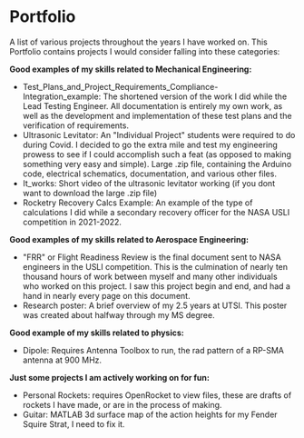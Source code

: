 # Portfolio
A list of various projects throughout the years I have worked on. This Portfolio contains projects I would consider falling into these categories:

**Good examples of my skills related to Mechanical Engineering:**

-  Test_Plans_and_Project_Requirements_Compliance-Integration_example: The shortened version of the work I did while the Lead Testing Engineer.  All documentation is entirely my own work, as well as the development and implementation of these test plans and the verification of requirements. 
- Ultrasonic Levitator: An "Individual Project" students were required to do during Covid. I decided to go the extra mile and test my engineering prowess to see if I could accomplish such a feat (as opposed to making something very easy and simple).  Large .zip file, containing the Arduino code, electrical schematics, documentation, and various other files. 
- It_works: Short video of the ultrasonic levitator working (if you dont want to download the large .zip file) 
- Rocketry Recovery Calcs Example: An example of the type of calculations I did while a secondary recovery officer for the NASA USLI competition in 2021-2022. 

**Good examples of my skills related to Aerospace Engineering:**

-  "FRR" or Flight Readiness Review is the final document sent to NASA engineers in the USLI competition.  This is the culmination of nearly ten thousand hours of work between myself and many other individuals who worked on this project. I saw this project begin and end, and had a hand in nearly every page on this document. 
-  Research poster: A brief overview of my 2.5 years at UTSI.  This poster was created about halfway through my MS degree. 

**Good example of my skills related to physics:**

-  Dipole: Requires Antenna Toolbox to run, the rad pattern of a RP-SMA antenna at 900 MHz. 

**Just some projects I am actively working on for fun:**

-  Personal Rockets: requires OpenRocket to view files, these are drafts of rockets I have made, or are in the process of making. 
-  Guitar: MATLAB 3d surface map of the action heights for my Fender Squire Strat, I need to fix it. 
  
